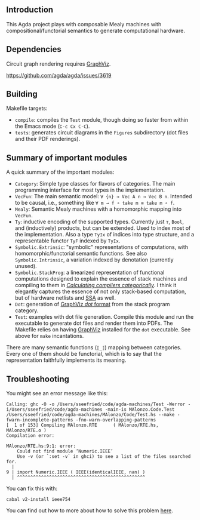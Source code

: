 ## Introduction

This Agda project plays with composable Mealy machines with compositional/functorial semantics to generate computational hardware.

## Dependencies

Circuit graph rendering requires [GraphViz](https://graphviz.org/).

https://github.com/agda/agda/issues/3619

## Building

Makefile targets:

*   `compile`: compiles the `Test` module, though doing so faster from within the Emacs mode (`∁-c C­x C-C`).
*   `tests`: generates circuit diagrams in the `Figures` subdirectory (dot files and their PDF renderings).

## Summary of important modules

A quick summary of the important modules:

*   `Category`: Simple type classes for flavors of categories.
    The main programming interface for most types in the implementation.
*   `VecFun`: The main semantic model: `∀ {n} → Vec A n → Vec B n`.
    Intended to be causal, i.e., something like `∀ m → f ∘ take m ≡ take m ∘ f`.
*   `Mealy`: Semantic Mealy machines with a homomorphic mapping into `VecFun`.
*   `Ty`: inductive encoding of the supported types.
    Currently just `⊤`, `Bool`, and (inductively) products, but can be extended.
    Used to index most of the implementation.
    Also a type `TyIx` of indices into type structure, and a representable functor `TyF` indexed by `TyIx`.
*   `Symbolic.Extrinsic`: "symbolic" representations of computations, with homomorphic/functorial semantic functions.
    See also `Symbolic.Intrinsic`, a variation indexed by denotation (currently unused).
*   `Symbolic.StackProg`: a linearized representation of functional computations designed to explain the essence of stack machines and  compiling to them in [*Calculating compilers categorically*](http://conal.net/papers/calculating-compilers-categorically/).
    I think it elegantly captures the essence of not only stack-based computation, but of hardware netlists and [SSA](https://en.wikipedia.org/wiki/Static_single_assignment_form) as well.
*   `Dot`: generation of [GraphViz *dot* format](https://en.wikipedia.org/wiki/DOT_%28graph_description_language%29) from the stack program category.
*   `Test`: examples with dot file generation.
    Compile this module and run the executable to generate dot files and render them into PDFs.
    The Makefile relies on having [GraphViz](https://graphviz.org/) installed for the `dot` executable.
    See above for `make` incantations.

There are many semantic functions (`⟦_⟧`) mapping between categories.
Every one of them should be functorial, which is to say that the representation faithfully implements its meaning.

## Troubleshooting

You might see an error message like this:

```
Calling: ghc -O -o /Users/sseefried/code/agda-machines/Test -Werror -i/Users/sseefried/code/agda-machines -main-is MAlonzo.Code.Test /Users/sseefried/code/agda-machines/MAlonzo/Code/Test.hs --make -fwarn-incomplete-patterns -fno-warn-overlapping-patterns
[  1 of 153] Compiling MAlonzo.RTE      ( MAlonzo/RTE.hs, MAlonzo/RTE.o )
Compilation error:

MAlonzo/RTE.hs:9:1: error:
    Could not find module ‘Numeric.IEEE’
    Use -v (or `:set -v` in ghci) to see a list of the files searched for.
  |
9 | import Numeric.IEEE ( IEEE(identicalIEEE, nan) )
  | ^^^^^^^^^^^^^^^^^^^^^^^^^^^^^^^^^^^^^^^^^^^^^^^^
```

You can fix this with:

```
cabal v2-install ieee754
```

You can find out how to more about how to solve this problem [here](https://agda.readthedocs.io/en/latest/getting-started/installation.html#installing-the-agda-and-the-agda-mode-programs).
